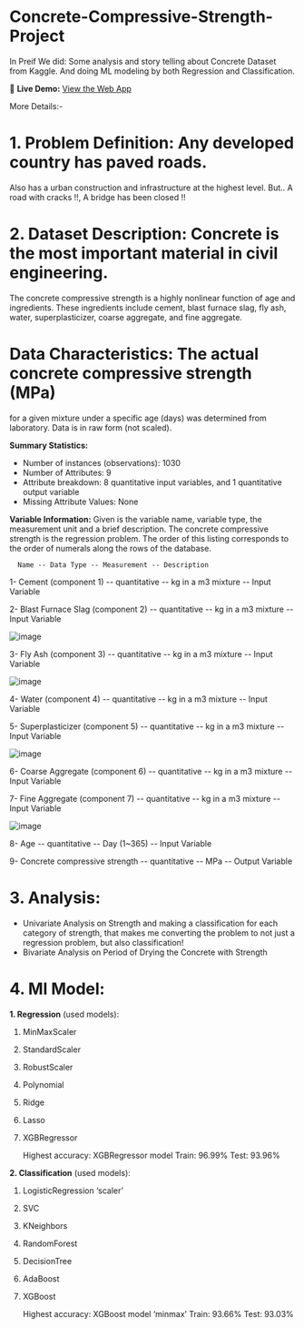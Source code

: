 # **Concrete-Compressive-Strength-Project**
In Preif We did: Some analysis and story telling about Concrete Dataset from Kaggle. And doing ML modeling by both Regression and Classification.

🔗 **Live Demo:** [View the Web App](https://concrete-compressive-strength-project-h6rrsmvr55num8zo6ay8us.streamlit.app/)

More Details:-
# **1. Problem Definition:** Any developed country has paved roads.
   Also has a urban construction and infrastructure at the highest level.
   But.. A road with cracks !!, A bridge has been closed !!
                             
# **2. Dataset Description:** Concrete is the most important material in civil engineering.
   The concrete compressive strength is a highly nonlinear function of age and ingredients. 
   These ingredients include cement, blast furnace slag, fly ash, water, superplasticizer, 
   coarse aggregate, and fine aggregate.
                              
# **Data Characteristics:** The actual concrete compressive strength (MPa) 
   for a given mixture under a specific age (days) was determined from laboratory. Data is in raw form (not scaled).
                              
**Summary Statistics:**
   * Number of instances (observations): 1030
   * Number of Attributes: 9
   * Attribute breakdown: 8 quantitative input variables, and 1 quantitative output variable
   * Missing Attribute Values: None
                              
**Variable Information:** Given is the variable name, variable type, the measurement unit and a brief description.
   The concrete compressive strength is the regression problem. The order of this listing corresponds to 
   the order of numerals along the rows of the database.
                              
      Name -- Data Type -- Measurement -- Description
      
   1- Cement (component 1) -- quantitative -- kg in a m3 mixture -- Input Variable
   
   2- Blast Furnace Slag (component 2) -- quantitative -- kg in a m3 mixture -- Input Variable
   
   ![image](https://github.com/user-attachments/assets/1e7ee6a3-848f-408c-bec3-5718d60e6fc9)

   
   3- Fly Ash (component 3) -- quantitative -- kg in a m3 mixture -- Input Variable
   
   ![image](https://github.com/user-attachments/assets/34c3ecb6-6890-43d8-b114-d37ae7ce6a15)

   
   4- Water (component 4) -- quantitative -- kg in a m3 mixture -- Input Variable
   
   5- Superplasticizer (component 5) -- quantitative -- kg in a m3 mixture -- Input Variable
   
   ![image](https://github.com/user-attachments/assets/316937cb-268e-432d-8d64-8c7868695777)

   
   6- Coarse Aggregate (component 6) -- quantitative -- kg in a m3 mixture -- Input Variable
   
   7- Fine Aggregate (component 7) -- quantitative -- kg in a m3 mixture -- Input Variable
   
   ![image](https://github.com/user-attachments/assets/3bd37cf8-964f-49cd-8f51-667500d653fd)

   
   8- Age -- quantitative -- Day (1~365) -- Input Variable
   
   9- Concrete compressive strength -- quantitative -- MPa -- Output Variable

                              
# **3. Analysis:** 
* Univariate Analysis on Strength and making a classification for each category of strength, 
  that makes me converting the problem to not just a regression problem, but also classification!
* Bivariate Analysis on Period of Drying the Concrete with Strength
                    
# **4. Ml Model:** 
**1. Regression** (used models):
   1. MinMaxScaler
   2. StandardScaler
   3. RobustScaler
   4. Polynomial 
   5. Ridge
   6. Lasso
   7. XGBRegressor
      
      Highest accuracy: XGBRegressor model 
      Train: 96.99%             Test: 93.96%

        
**2. Classification** (used models):
   1. LogisticRegression ‘scaler’
   2. SVC
   3. KNeighbors
   4. RandomForest 
   5. DecisionTree
   6. AdaBoost
   7. XGBoost
      
      Highest accuracy: XGBoost model ‘minmax’ 
      Train: 93.66%             Test: 93.03%     
